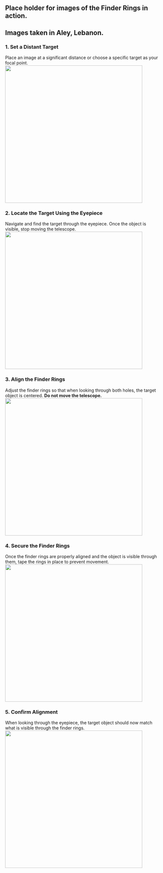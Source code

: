 Place holder for images of the Finder Rings in action.
---------------------

## Images taken in Aley, Lebanon. 
### 1. Set a Distant Target  
Place an image at a significant distance or choose a specific target as your focal point.  
<img src="https://github.com/user-attachments/assets/90395df8-8d39-44f1-85dc-15646a143374" width="444" />  

### 2. Locate the Target Using the Eyepiece  
Navigate and find the target through the eyepiece. Once the object is visible, stop moving the telescope.  
<img src="https://github.com/user-attachments/assets/3dcd49bb-e5bf-4915-8ab5-602c9cc422a4" width="444" />  

### 3. Align the Finder Rings  
Adjust the finder rings so that when looking through both holes, the target object is centered. **Do not move the telescope.**  
<img src="https://github.com/user-attachments/assets/4eb05f4d-d320-4524-8416-3de1e6d41be7" width="444" />  

### 4. Secure the Finder Rings  
Once the finder rings are properly aligned and the object is visible through them, tape the rings in place to prevent movement.  
<img src="https://github.com/user-attachments/assets/f8f8f5f1-6310-4e5a-b9a7-490f62a804ef" width="444" />  

### 5. Confirm Alignment  
When looking through the eyepiece, the target object should now match what is visible through the finder rings.  
<img src="https://github.com/user-attachments/assets/42930477-ed65-4261-93c7-9f98338ee7ae" width="444" />  

